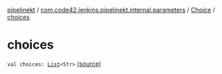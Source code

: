 [pipelinekt](../../index.md) / [com.code42.jenkins.pipelinekt.internal.parameters](../index.md) / [Choice](index.md) / [choices](./choices.md)

# choices

`val choices: `[`List`](https://kotlinlang.org/api/latest/jvm/stdlib/kotlin.collections/-list/index.html)`<Str>` [(source)](https://github.com/code42/pipelinekt/tree/master/internal/src/main/kotlin/com/code42/jenkins/pipelinekt/internal/parameters/Choice.kt#L9)
